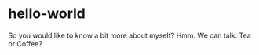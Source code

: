 # hello-world

So you would like to know a bit more about myself? Hmm. We can talk. Tea or Coffee?


